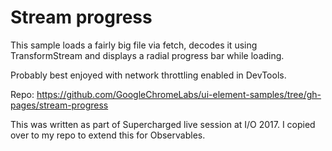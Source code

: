 # Stream progress

This sample loads a fairly big file via fetch, decodes it using TransformStream and displays a radial progress bar while loading.

Probably best enjoyed with network throttling enabled in DevTools.

Repo: https://github.com/GoogleChromeLabs/ui-element-samples/tree/gh-pages/stream-progress

This was written as part of Supercharged live session at I/O 2017. I copied over to my repo to extend this for Observables.